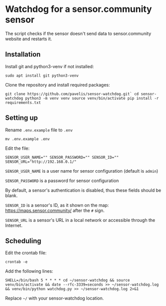 # Watchdog for a sensor.community sensor

The script checks if the sensor doesn't send data to sensor.community website and restarts it.


## Installation

Install git and python3-venv if not installed:

`sudo apt install git python3-venv`


Clone the repository and install required packages:

``git clone https://github.com/pavelis/sensor-watchdog.git`
cd sensor-watchdog
python3 -m venv venv
source venv/bin/activate
pip install -r requirements.txt``


## Setting up

Rename `.env.example` file to `.env`

`mv .env.example .env`

Edit the file:

``
SENSOR_USER_NAME=""
SENSOR_PASSWORD=""
SENSOR_ID=""
SENSOR_URL="http://192.168.0.1/"
``

`SENSOR_USER_NAME` is a user name for sensor configuration (default is `admin`)

`SENSOR_PASSWORD` is a password for sensor configuration

By default, a sensor's authentication is disabled, thus these fields should be blank.

`SENSOR_ID` is a sensor's ID, as it shown on the map: https://maps.sensor.community/ after the `#` sign.

`SENSOR_URL` is a sensor's URL in a local network or accessible through the Internet.


## Scheduling

Edit the crontab file:

`crontab -e`

Add the following lines:

``SHELL=/bin/bash
5 * * * * cd ~/sensor-watchdog && source venv/bin/activate && date --rfc-3339=seconds >> ~/sensor-watchdog.log && venv/bin/python watchdog.py >> ~/sensor-watchdog.log 2>&1
``

Replace `~/` with your sensor-watchdog location.

